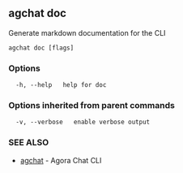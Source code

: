 ## agchat doc

Generate markdown documentation for the CLI

```
agchat doc [flags]
```

### Options

```
  -h, --help   help for doc
```

### Options inherited from parent commands

```
  -v, --verbose   enable verbose output
```

### SEE ALSO

* [agchat](agchat.md)	 - Agora Chat CLI

